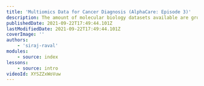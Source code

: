 ```yaml
---
title: 'Multiomics Data for Cancer Diagnosis (AlphaCare: Episode 3)'
description: The amount of molecular biology datasets available are growing exponentially every month. Multiomics consist of all the layers of the molecular biome; the genome, epigenome, transcriptome, proteome, and metabolome. In this episode, we're going to learn how each of the layers of the molecular biology stack work, and then look at 3 different real world use cases for Cancer patients (diagnostic, prognostic, and predictive) using open-source python code on GitHub. Then we'll look at how a Generative Adversarial Network can be used to generate synthetic genomic data to battle imbalanced classes. Enjoy!
publishedDate: 2021-09-22T17:49:44.101Z
lastModifiedDate: 2021-09-22T17:49:44.101Z
coverImage: ''
authors:
    - 'siraj-raval'
modules:
    - source: index
lessons:
    - source: intro
videoId: XYSZZxWoVuw
---
```

